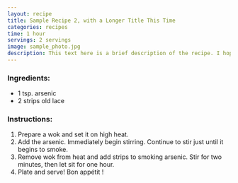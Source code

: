```yaml
---
layout: recipe
title: Sample Recipe 2, with a Longer Title This Time
categories: recipes
time: 1 hour
servings: 2 servings
image: sample_photo.jpg
description: This text here is a brief description of the recipe. I hope you like it!
---
```



### Ingredients:

<ul>
    <li><span class="ingred-amount">1 tsp.</span> arsenic</li>
    <li><span class="ingred-amount">2 strips</span> old lace</li>
</ul>


### Instructions:

<ol class="instructions">
    <li>Prepare a wok and set it on high heat.</li>
    <li>Add the arsenic. Immediately begin stirring. Continue to stir just until it begins to smoke.</li>
    <li>Remove wok from heat and add strips to smoking arsenic. Stir for two minutes, then let sit for one hour.</li>
    <li>Plate and serve! Bon appétit ! </li>
</ol>
    